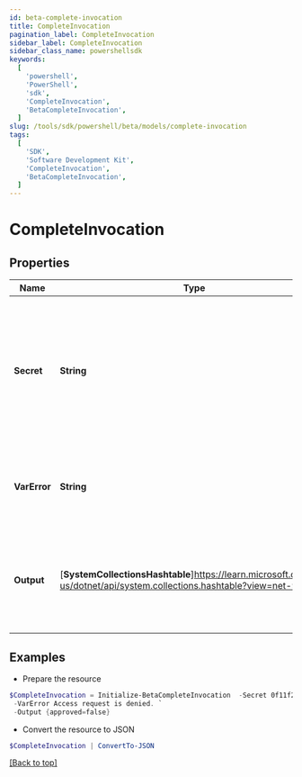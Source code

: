 ```yaml
---
id: beta-complete-invocation
title: CompleteInvocation
pagination_label: CompleteInvocation
sidebar_label: CompleteInvocation
sidebar_class_name: powershellsdk
keywords:
  [
    'powershell',
    'PowerShell',
    'sdk',
    'CompleteInvocation',
    'BetaCompleteInvocation',
  ]
slug: /tools/sdk/powershell/beta/models/complete-invocation
tags:
  [
    'SDK',
    'Software Development Kit',
    'CompleteInvocation',
    'BetaCompleteInvocation',
  ]
---
```


# CompleteInvocation

## Properties

| Name | Type | Description | Notes |
| --- | --- | --- | --- |
| **Secret** | **String** | Unique invocation secret that was generated when the invocation was created. Required to authenticate to the endpoint. | [required] |
| **VarError** | **String** | The error message to indicate a failed invocation or error if any. | [optional] |
| **Output** | [**SystemCollectionsHashtable**]https://learn.microsoft.com/en-us/dotnet/api/system.collections.hashtable?view=net-9.0 | Trigger output to complete the invocation. Its schema is defined in the trigger definition. | [required] |

## Examples

- Prepare the resource

```powershell
$CompleteInvocation = Initialize-BetaCompleteInvocation  -Secret 0f11f2a4-7c94-4bf3-a2bd-742580fe3bde `
 -VarError Access request is denied. `
 -Output {approved=false}
```

- Convert the resource to JSON

```powershell
$CompleteInvocation | ConvertTo-JSON
```

[[Back to top]](#)
